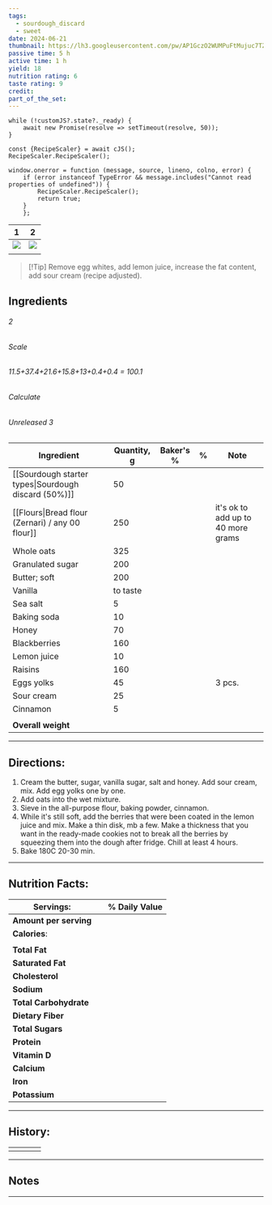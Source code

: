 ```yaml
---
tags:
  - sourdough_discard
  - sweet
date: 2024-06-21
thumbnail: https://lh3.googleusercontent.com/pw/AP1GczO2WUMPuFtMujuc7TZoF-3eaGvIpFCgKbnzJ_2GHdf3c0NJNI9A-QP4jzDmZ3BWCBaoCxZS3EIlew5cae6t6lW0Q9Q5EiZtecN6crFgi6Cl39doxsVw-2iBJBZTYzuNmQ3F2-OIzzEyP6YfobE_mWWM=w1171-h879-s-no-gm?authuser=0
passive time: 5 h
active time: 1 h
yield: 18
nutrition rating: 6
taste rating: 9
credit: 
part_of_the_set:
---
```

```dataviewjs
while (!customJS?.state?._ready) { 
	await new Promise(resolve => setTimeout(resolve, 50)); 
} 

const {RecipeScaler} = await cJS();
RecipeScaler.RecipeScaler();

window.onerror = function (message, source, lineno, colno, error) {
	if (error instanceof TypeError && message.includes("Cannot read properties of undefined")) {
		RecipeScaler.RecipeScaler();
		return true;
	}
    };
```

| 1                                                                                                                                                                                                                                    | 2                                                                                                                                                                                                                                    |
| ------------------------------------------------------------------------------------------------------------------------------------------------------------------------------------------------------------------------------------ | ------------------------------------------------------------------------------------------------------------------------------------------------------------------------------------------------------------------------------------ |
| ![](https://lh3.googleusercontent.com/pw/AP1GczO2WUMPuFtMujuc7TZoF-3eaGvIpFCgKbnzJ_2GHdf3c0NJNI9A-QP4jzDmZ3BWCBaoCxZS3EIlew5cae6t6lW0Q9Q5EiZtecN6crFgi6Cl39doxsVw-2iBJBZTYzuNmQ3F2-OIzzEyP6YfobE_mWWM=w1171-h879-s-no-gm?authuser=0) | ![](https://lh3.googleusercontent.com/pw/AP1GczOmYOMBykUPFipKo2gXeb16SY_mzhzgJAQ7hyaWuLUsthzATzIAzaC8UDWOuyF7lZiZ9t90szF0SgRvQgQ3N-3dWwSIuVEEPyXAJMgne7tl5iJo6aWOsHej2lFHXsir6TOyz0VBe6ird0XT7wmDrSas=w1171-h879-s-no-gm?authuser=0) |
|                                                                                                                                                                                                                                      |                                                                                                                                                                                                                                      |

> [!Tip] Remove egg whites, add lemon juice, increase the fat content, add sour cream (recipe adjusted).
## Ingredients

###### 2
###### Scale
###### 11.5+37.4+21.6+15.8+13+0.4+0.4 = 100.1
###### Calculate
###### Unreleased 3

| Ingredient                                           | Quantity, g | Baker's % | %   | Note                               |
| ---------------------------------------------------- | ----------- | --------- | --- | ---------------------------------- |
| [[Sourdough starter types\|Sourdough discard (50%)]] | 50          |           |     |                                    |
| [[Flours\|Bread flour (Zernari) / any 00 flour]]     | 250         |           |     | it's ok to add up to 40 more grams |
| Whole oats                                           | 325         |           |     |                                    |
| Granulated sugar                                     | 200         |           |     |                                    |
| Butter; soft                                         | 200         |           |     |                                    |
| Vanilla                                              | to taste    |           |     |                                    |
| Sea salt                                             | 5           |           |     |                                    |
| Baking soda                                          | 10          |           |     |                                    |
| Honey                                                | 70          |           |     |                                    |
| Blackberries                                         | 160         |           |     |                                    |
| Lemon juice                                          | 10          |           |     |                                    |
| Raisins                                              | 160         |           |     |                                    |
| Eggs yolks                                           | 45          |           |     | 3 pcs.                             |
| Sour cream                                           | 25          |           |     |                                    |
| Cinnamon                                             | 5           |           |     |                                    |
|                                                      |             |           |     |                                    |
| **Overall weight**                                   |             |           |     |                                    |




---
## Directions:

1. Cream the butter, sugar, vanilla sugar, salt and honey. Add sour cream, mix. Add egg yolks one by one.  
2. Add oats into the wet mixture.  
3. Sieve in the all-purpose flour, baking powder, cinnamon.
4. While it's still soft, add the berries that were been coated in the lemon juice and mix. Make a thin disk, mb a few. Make a thickness that you want in the ready-made cookies not to break all the berries by squeezing them into the dough after fridge. Chill at least 4 hours.
5. Bake 180C 20-30 min.


---
## Nutrition Facts:

| **Servings:**          |       | % Daily Value |
| ---------------------- | ----- | ------------- |
| **Amount per serving** |       |               |
| **Calories**:          |       |               |
|                        |       |               |
| **Total Fat**          |       |               |
| **Saturated Fat**      |       |               |
| **Cholesterol**        |       |               |
| **Sodium**             |       |               |
| **Total Carbohydrate** |       |               |
| **Dietary Fiber**      |       |               |
| **Total Sugars**       |       |               |
| **Protein**            |       |               |
| **Vitamin D**          |       |               |
| **Calcium**            |       |               |
| **Iron**               |       |               |
| **Potassium**          |       |               |

---
## History:

|     |                   |                   |                   |
| --- | ----------------- | ----------------- | ----------------- |
|     |                   |                   |                   |


---
## Notes


>

---



